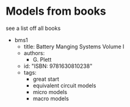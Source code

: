 # Models from books

see a list off all books
- bms1
    - title: Battery Manging Systems Volume I
    - authors:
        - G. Plett
    - id: "ISBN: 9781630810238"
    - tags:
        - great start
        - equivalent circuit models
        - micro models
        - macro models
